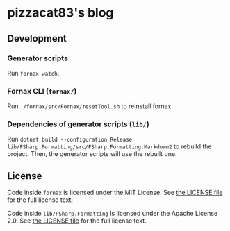 # pizzacat83's blog

## Development

### Generator scripts

Run `fornax watch`.

### Fornax CLI (`fornax/`)

Run `./fornax/src/Fornax/resetTool.sh` to reinstall fornax.

### Dependencies of generator scripts (`lib/`)

Run `dotnet build --configuration Release lib/FSharp.Formatting/src/FSharp.Formatting.Markdown2` to rebuild the project. Then, the generator scripts will use the rebuilt one.


## License

Code inside `fornax` is licensed under the MIT License. See [the LICENSE file](./fornax/LICENSE.md) for the full license text.

Code inside `lib/FSharp.Formatting` is licensed under the Apache License 2.0. See [the LICENSE file](./lib/FSharp.Formatting/LICENSE.md) for the full license text.
